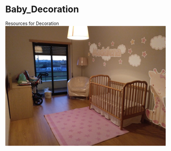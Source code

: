 # Baby_Decoration
Resources for Decoration
![title](https://github.com/ptorrezao/Baby_Decoration/blob/master/Room.jpg?raw=true)

